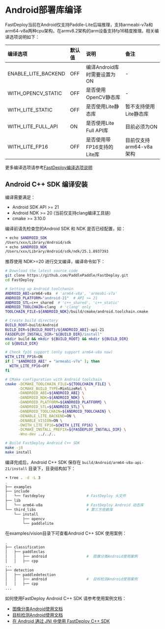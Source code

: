 # Android部署库编译

FastDeploy当前在Android仅支持Paddle-Lite后端推理，支持armeabi-v7a和arm64-v8a两种cpu架构，在armv8.2架构的arm设备支持fp16精度推理。相关编译选项说明如下：  

|编译选项|默认值|说明|备注|  
|:---|:---|:---|:---|  
|ENABLE_LITE_BACKEND|OFF|编译Android库时需要设置为ON| - |
|WITH_OPENCV_STATIC|OFF|是否使用OpenCV静态库| - |
|WITH_LITE_STATIC|OFF|是否使用Lite静态库| 暂不支持使用Lite静态库 |
|WITH_LITE_FULL_API|ON|是否使用Lite Full API库| 目前必须为ON |
|WITH_LITE_FP16|OFF|是否使用带FP16支持的Lite库| 目前仅支持 arm64-v8a 架构|

更多编译选项请参考[FastDeploy编译选项说明](./README.md)

## Android C++ SDK 编译安装  

编译需要满足：  

- Android SDK API >= 21  
- Android NDK >= 20 (当前仅支持clang编译工具链)
- cmake >= 3.10.0  

编译前请先检查您的Android SDK 和 NDK 是否已经配置，如：  
```bash
➜ echo $ANDROID_SDK  
/Users/xxx/Library/Android/sdk  
➜ echo $ANDROID_NDK
/Users/xxx/Library/Android/sdk/ndk/25.1.8937393
```
推荐使用 NDK>=20 进行交叉编译，编译命令如下：
```bash
# Download the latest source code
git clone https://github.com/PaddlePaddle/FastDeploy.git
cd FastDeploy  

# Setting up Android toolchanin
ANDROID_ABI=arm64-v8a  # 'arm64-v8a', 'armeabi-v7a'
ANDROID_PLATFORM="android-21"  # API >= 21
ANDROID_STL=c++_shared  # 'c++_shared', 'c++_static'
ANDROID_TOOLCHAIN=clang  # 'clang' only
TOOLCHAIN_FILE=${ANDROID_NDK}/build/cmake/android.toolchain.cmake

# Create build directory
BUILD_ROOT=build/Android
BUILD_DIR=${BUILD_ROOT}/${ANDROID_ABI}-api-21
FASDEPLOY_INSTALL_DIR="${BUILD_DIR}/install"
mkdir build && mkdir ${BUILD_ROOT} && mkdir ${BUILD_DIR}
cd ${BUILD_DIR}

# Check fp16 support (only support arm64-v8a now)
WITH_LITE_FP16=ON
if [ "$ANDROID_ABI" = "armeabi-v7a" ]; then
  WITH_LITE_FP16=OFF
fi

# CMake configuration with Android toolchain
cmake -DCMAKE_TOOLCHAIN_FILE=${TOOLCHAIN_FILE} \
      -DCMAKE_BUILD_TYPE=MinSizeRel \
      -DANDROID_ABI=${ANDROID_ABI} \
      -DANDROID_NDK=${ANDROID_NDK} \
      -DANDROID_PLATFORM=${ANDROID_PLATFORM} \
      -DANDROID_STL=${ANDROID_STL} \
      -DANDROID_TOOLCHAIN=${ANDROID_TOOLCHAIN} \
      -DENABLE_LITE_BACKEND=ON \
      -DENABLE_VISION=ON \
      -DWITH_LITE_FP16=${WITH_LITE_FP16} \
      -DCMAKE_INSTALL_PREFIX=${FASDEPLOY_INSTALL_DIR} \
      -Wno-dev ../../..

# Build FastDeploy Android C++ SDK
make -j8
make install  
```  
编译完成后，Android C++ SDK 保存在 `build/Android/arm64-v8a-api-21/install` 目录下，目录结构如下：  
```bash
➜ tree . -d -L 3
.
├── examples
├── include
│   └── fastdeploy                   # FastDeploy 头文件
├── lib
│   └── arm64-v8a                    # FastDeploy Android 动态库
└── third_libs                       # 第三方依赖库
    └── install
        ├── opencv
        └── paddlelite
```
在examples/vision目录下可查看Android C++ SDK 使用案例：
```bash  
.
├── classification
│   ├── paddleclas
│   │   ├── android                  #  图像分类Android使用案例
│   │   ├── cpp
...
├── detection
│   ├── paddledetection
│   │   ├── android                  #  目标检测Android使用案例
│   │   ├── cpp
...
```
如何使用FastDeploy Android C++ SDK 请参考使用案例文档：  
- [图像分类Android使用文档](../../../examples/vision/classification/paddleclas/android/README.md)  
- [目标检测Android使用文档](../../../examples/vision/detection/paddledetection/android/README.md)  
- [在 Android 通过 JNI 中使用 FastDeploy C++ SDK](../../../../../docs/cn/faq/use_cpp_sdk_on_android.md)
